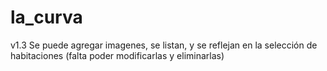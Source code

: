 # la_curva

v1.3
Se puede agregar imagenes, se listan, y se reflejan en la selección de habitaciones (falta poder modificarlas y eliminarlas)
